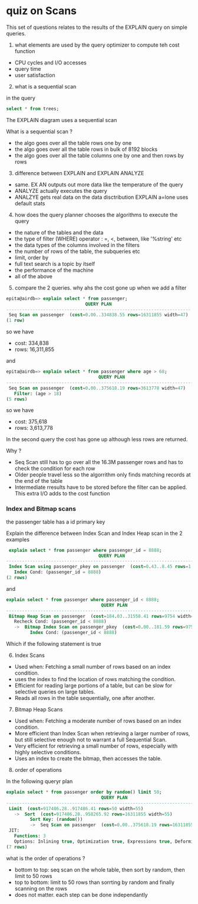 # quiz on Scans

This set of questions relates to the results of the EXPLAIN query on simple queries.

1. what elements are used by the query optimizer to compute teh cost function

- CPU cycles and I/O accesses
- query time
- user satisfaction

2. what is a sequential scan

in the query
```sql
select * from trees;
```
The EXPLAIN diagram uses a sequential scan

What is a sequential scan ?

- the algo goes over all the table rows one by one
- the algo goes over all the table rows in bulk of 8192 blocks
- the algo goes over all the table columns one by one and then rows by rows

3. difference between EXPLAIN and EXPLAIN ANALYZE

- same. EX AN outputs out more data like the temperature of the query
- ANALYZE actually executes the query
- ANALZYE gets real data on the data disctribution EXPLAIN a=lone uses default stats

4. how does the query planner chooses the algorithms to execute the query

- the nature of the tables and the data
- the type of filter (WHERE) operator : =, <, between, like '%string' etc
- the data types of the columns involved in the filters
- the number of rows of the table, the subqueries etc
- limit, order by
- full text search is a topic by itself
- the performance of the machine
- all of the above

5. compare the 2 queries. why ahs the cost gone up when we add a filter

```sql
epita@airdb=> explain select * from passenger;
                              QUERY PLAN
----------------------------------------------------------------------
 Seq Scan on passenger  (cost=0.00..334838.55 rows=16311855 width=47)
(1 row)
```
so we have
* cost: 334,838
* rows: 16,311,855


and
```sql
epita@airdb=> explain select * from passenger where age > 68;
                                   QUERY PLAN
---------------------------------------------------------------------------------
 Seq Scan on passenger  (cost=0.00..375618.19 rows=3613778 width=47)
   Filter: (age > 18)
(5 rows)
```
so we have
* cost: 375,618
* rows: 3,613,778

In the second query the cost has gone up although less rows are returned.

Why ?

- Seq Scan still has to go over all the 16.3M passenger rows and has to check the condition for each row
- Older people travel less so the algorrithm only finds matching records at the end of the table
- Intermediate rresults have to be stored before the filter can be applied. This extra I/O adds to the cost function

### Index and Bitmap scans

the passenger table has a id primary key

Explain the difference between Index Scan and Index Heap scan in the 2 examples

```sql
 explain select * from passenger where passenger_id = 8888;
                                   QUERY PLAN
---------------------------------------------------------------------------------
 Index Scan using passenger_pkey on passenger  (cost=0.43..8.45 rows=1 width=47)
   Index Cond: (passenger_id = 8888)
(2 rows)
```

and

```sql
explain select * from passenger where passenger_id < 8888;
                                    QUERY PLAN
----------------------------------------------------------------------------------
 Bitmap Heap Scan on passenger  (cost=184.03..31558.41 rows=9754 width=47)
   Recheck Cond: (passenger_id < 8888)
   ->  Bitmap Index Scan on passenger_pkey  (cost=0.00..181.59 rows=9754 width=0)
         Index Cond: (passenger_id < 8888)
```

Which if the following statement is true

6. Index Scans

- Used when: Fetching a small number of rows based on an index condition.
- uses the index to find the location of rows matching the condition.
- Efficient for reading large portions of a table, but can be slow for selective queries on large tables.
- Reads all rows in the table sequentially, one after another.

7. Bitmap Heap Scans

- Used when: Fetching a moderate number of rows based on an index condition.
-  More efficient than Index Scan when retrieving a larger number of rows, but still selective enough not to warrant a full Sequential Scan.
- Very efficient for retrieving a small number of rows, especially with highly selective conditions.
- Uses an index to create the bitmap, then accesses the table.


8. order of operations

In the following queryr plan

```sql
explain select * from passenger order by random() limit 50;
                                    QUERY PLAN
----------------------------------------------------------------------------------
 Limit  (cost=917486.28..917486.41 rows=50 width=55)
   ->  Sort  (cost=917486.28..958265.92 rows=16311855 width=55)
         Sort Key: (random())
         ->  Seq Scan on passenger  (cost=0.00..375618.19 rows=16311855 width=55)
 JIT:
   Functions: 3
   Options: Inlining true, Optimization true, Expressions true, Deforming true
(7 rows)
```

what is the order of operations ?

- bottom to top: seq scan on the whole table, then sort by random, then limit to 50 rows
- top to bottom: limit to 50 rows than sorrting by random and finally scanning on the rows
- does not matter. each step can be done independantly